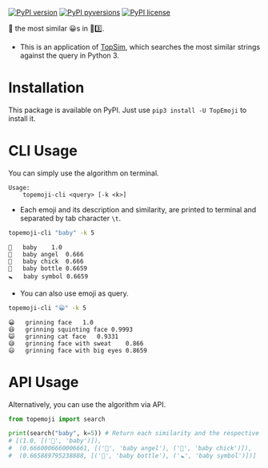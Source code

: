 [![PyPI version](https://img.shields.io/pypi/v/TopEmoji.svg)](https://pypi.python.org/pypi/TopEmoji/)
[![PyPI pyversions](https://img.shields.io/pypi/pyversions/TopEmoji.svg)](https://pypi.python.org/pypi/TopEmoji/)
[![PyPI license](https://img.shields.io/pypi/l/TopEmoji.svg)](https://pypi.python.org/pypi/TopEmoji/)

🔎 the most similar 😀s in 🐍3️⃣.

- This is an application of [TopSim](https://github.com/chuanconggao/TopSim), which searches the most similar strings against the query in Python 3.

# Installation

This package is available on PyPI. Just use `pip3 install -U TopEmoji` to install it.

# CLI Usage

You can simply use the algorithm on terminal.

``` text
Usage:
    topemoji-cli <query> [-k <k>]
```

- Each emoji and its description and similarity, are printed to terminal and separated by tab character `\t`.

``` bash
topemoji-cli "baby" -k 5
```

``` text
👶	baby	1.0
👼	baby angel	0.666
🐤	baby chick	0.666
🍼	baby bottle	0.6659
🚼	baby symbol	0.6659
```

- You can also use emoji as query.

``` bash
topemoji-cli "😀" -k 5
```

``` text
😀	grinning face	1.0
😆	grinning squinting face	0.9993
😺	grinning cat face	0.9331
😅	grinning face with sweat	0.866
😃	grinning face with big eyes	0.8659
```

# API Usage

Alternatively, you can use the algorithm via API.

``` python
from topemoji import search

print(search("baby", k=5)) # Return each similarity and the respective emojis.
# [(1.0, [('👶', 'baby')]),
#  (0.6660006660006661, [('👼', 'baby angel'), ('🐤', 'baby chick')]),
#  (0.665889795238888, [('🍼', 'baby bottle'), ('🚼', 'baby symbol')])]
```
